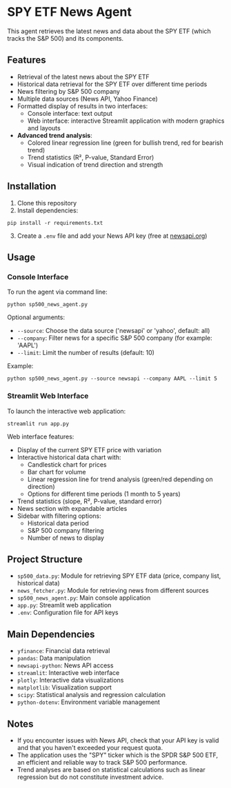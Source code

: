 # SPY ETF News Agent

This agent retrieves the latest news and data about the SPY ETF (which tracks the S&P 500) and its components.

## Features

- Retrieval of the latest news about the SPY ETF
- Historical data retrieval for the SPY ETF over different time periods
- News filtering by S&P 500 company
- Multiple data sources (News API, Yahoo Finance)
- Formatted display of results in two interfaces:
  - Console interface: text output
  - Web interface: interactive Streamlit application with modern graphics and layouts
- **Advanced trend analysis**:
  - Colored linear regression line (green for bullish trend, red for bearish trend)
  - Trend statistics (R², P-value, Standard Error)
  - Visual indication of trend direction and strength

## Installation

1. Clone this repository
2. Install dependencies:
```
pip install -r requirements.txt
```
3. Create a `.env` file and add your News API key (free at [newsapi.org](https://newsapi.org/))

## Usage

### Console Interface

To run the agent via command line:

```
python sp500_news_agent.py
```

Optional arguments:
- `--source`: Choose the data source ('newsapi' or 'yahoo', default: all)
- `--company`: Filter news for a specific S&P 500 company (for example: 'AAPL')
- `--limit`: Limit the number of results (default: 10)

Example:
```
python sp500_news_agent.py --source newsapi --company AAPL --limit 5
```

### Streamlit Web Interface

To launch the interactive web application:

```
streamlit run app.py
```

Web interface features:
- Display of the current SPY ETF price with variation
- Interactive historical data chart with:
  - Candlestick chart for prices
  - Bar chart for volume
  - Linear regression line for trend analysis (green/red depending on direction)
  - Options for different time periods (1 month to 5 years)
- Trend statistics (slope, R², P-value, standard error)
- News section with expandable articles
- Sidebar with filtering options:
  - Historical data period
  - S&P 500 company filtering
  - Number of news to display

## Project Structure

- `sp500_data.py`: Module for retrieving SPY ETF data (price, company list, historical data)
- `news_fetcher.py`: Module for retrieving news from different sources
- `sp500_news_agent.py`: Main console application
- `app.py`: Streamlit web application
- `.env`: Configuration file for API keys

## Main Dependencies

- `yfinance`: Financial data retrieval
- `pandas`: Data manipulation
- `newsapi-python`: News API access
- `streamlit`: Interactive web interface
- `plotly`: Interactive data visualizations
- `matplotlib`: Visualization support
- `scipy`: Statistical analysis and regression calculation
- `python-dotenv`: Environment variable management

## Notes

- If you encounter issues with News API, check that your API key is valid and that you haven't exceeded your request quota.
- The application uses the "SPY" ticker which is the SPDR S&P 500 ETF, an efficient and reliable way to track S&P 500 performance.
- Trend analyses are based on statistical calculations such as linear regression but do not constitute investment advice.
